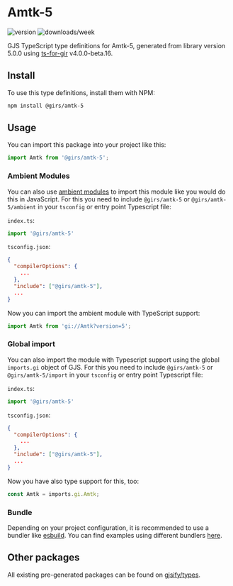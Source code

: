 
# Amtk-5

![version](https://img.shields.io/npm/v/@girs/amtk-5)
![downloads/week](https://img.shields.io/npm/dw/@girs/amtk-5)


GJS TypeScript type definitions for Amtk-5, generated from library version 5.0.0 using [ts-for-gir](https://github.com/gjsify/ts-for-gir) v4.0.0-beta.16.


## Install

To use this type definitions, install them with NPM:
```bash
npm install @girs/amtk-5
```

## Usage

You can import this package into your project like this:
```ts
import Amtk from '@girs/amtk-5';
```

### Ambient Modules

You can also use [ambient modules](https://github.com/gjsify/ts-for-gir/tree/main/packages/cli#ambient-modules) to import this module like you would do this in JavaScript.
For this you need to include `@girs/amtk-5` or `@girs/amtk-5/ambient` in your `tsconfig` or entry point Typescript file:

`index.ts`:
```ts
import '@girs/amtk-5'
```

`tsconfig.json`:
```json
{
  "compilerOptions": {
    ...
  },
  "include": ["@girs/amtk-5"],
  ...
}
```

Now you can import the ambient module with TypeScript support: 

```ts
import Amtk from 'gi://Amtk?version=5';
```

### Global import

You can also import the module with Typescript support using the global `imports.gi` object of GJS.
For this you need to include `@girs/amtk-5` or `@girs/amtk-5/import` in your `tsconfig` or entry point Typescript file:

`index.ts`:
```ts
import '@girs/amtk-5'
```

`tsconfig.json`:
```json
{
  "compilerOptions": {
    ...
  },
  "include": ["@girs/amtk-5"],
  ...
}
```

Now you have also type support for this, too:

```ts
const Amtk = imports.gi.Amtk;
```

### Bundle

Depending on your project configuration, it is recommended to use a bundler like [esbuild](https://esbuild.github.io/). You can find examples using different bundlers [here](https://github.com/gjsify/ts-for-gir/tree/main/examples).

## Other packages

All existing pre-generated packages can be found on [gjsify/types](https://github.com/gjsify/types).

